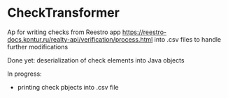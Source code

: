 # CheckTransformer
Ap for writing checks from Reestro app https://reestro-docs.kontur.ru/realty-api/verification/process.html into .csv files to handle further modifications

Done yet:
deserialization of check elements into Java objects 

In progress:
  - printing check pbjects into .csv file 
